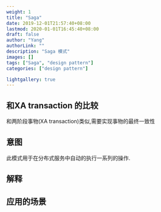 ```yaml
---
weight: 1
title: "Saga"
date: 2019-12-01T21:57:40+08:00
lastmod: 2020-01-01T16:45:40+08:00
draft: false
author: "Yang"
authorLink: ""
description: "Saga 模式"
images: []
tags: ["Saga", "design pattern"]
categories: ["design pattern"]

lightgallery: true
---
```


## 和XA transaction 的比较

和两阶段事物(XA transaction)类似,需要实现事物的最终一致性

## 意图
此模式用于在分布式服务中自动的执行一系列的操作.
## 解释

## 应用的场景
